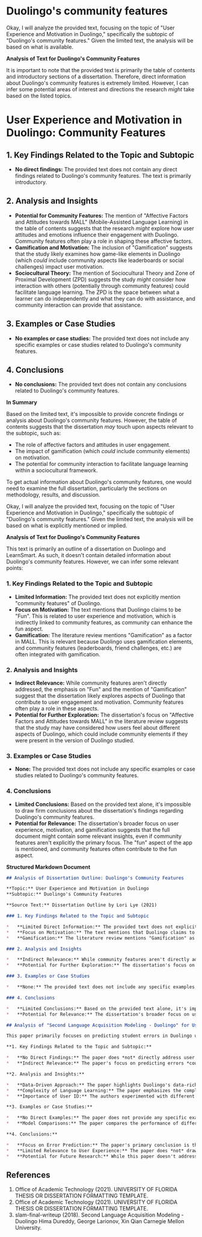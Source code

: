 # Duolingo's community features

Okay, I will analyze the provided text, focusing on the topic of "User Experience and Motivation in Duolingo," specifically the subtopic of "Duolingo's community features." Given the limited text, the analysis will be based on what is available.

**Analysis of Text for Duolingo's Community Features**

It is important to note that the provided text is primarily the table of contents and introductory sections of a dissertation. Therefore, direct information about Duolingo's community features is extremely limited. However, I can infer some potential areas of interest and directions the research *might* take based on the listed topics.

# User Experience and Motivation in Duolingo: Community Features

## 1. Key Findings Related to the Topic and Subtopic

*   **No direct findings:** The provided text does not contain any direct findings related to Duolingo's community features. The text is primarily introductory.

## 2. Analysis and Insights

*   **Potential for Community Features:** The mention of "Affective Factors and Attitudes towards MALL" (Mobile-Assisted Language Learning) in the table of contents suggests that the research *might* explore how user attitudes and emotions influence their engagement with Duolingo. Community features often play a role in shaping these affective factors.
*   **Gamification and Motivation:** The inclusion of "Gamification" suggests that the study likely examines how game-like elements in Duolingo (which *could* include community aspects like leaderboards or social challenges) impact user motivation.
*   **Sociocultural Theory:** The mention of Sociocultural Theory and Zone of Proximal Development (ZPD) suggests the study *might* consider how interaction with others (potentially through community features) could facilitate language learning. The ZPD is the space between what a learner can do independently and what they can do with assistance, and community interaction can provide that assistance.

## 3. Examples or Case Studies

*   **No examples or case studies:** The provided text does not include any specific examples or case studies related to Duolingo's community features.

## 4. Conclusions

*   **No conclusions:** The provided text does not contain any conclusions related to Duolingo's community features.

**In Summary**

Based on the limited text, it's impossible to provide concrete findings or analysis about Duolingo's community features. However, the table of contents suggests that the dissertation *may* touch upon aspects relevant to the subtopic, such as:

*   The role of affective factors and attitudes in user engagement.
*   The impact of gamification (which *could* include community elements) on motivation.
*   The potential for community interaction to facilitate language learning within a sociocultural framework.

To get actual information about Duolingo's community features, one would need to examine the full dissertation, particularly the sections on methodology, results, and discussion.


Okay, I will analyze the provided text, focusing on the topic of "User Experience and Motivation in Duolingo," specifically the subtopic of "Duolingo's community features." Given the limited text, the analysis will be based on what is explicitly mentioned or implied.

**Analysis of Text for Duolingo's Community Features**

This text is primarily an outline of a dissertation on Duolingo and LearnSmart. As such, it doesn't contain detailed information about Duolingo's community features. However, we can infer some relevant points:

### 1. Key Findings Related to the Topic and Subtopic

*   **Limited Information:** The provided text does not explicitly mention "community features" of Duolingo.
*   **Focus on Motivation:** The text mentions that Duolingo claims to be "Fun". This is related to user experience and motivation, which is indirectly linked to community features, as community can enhance the fun aspect.
*   **Gamification:** The literature review mentions "Gamification" as a factor in MALL. This is relevant because Duolingo uses gamification elements, and community features (leaderboards, friend challenges, etc.) are often integrated with gamification.

### 2. Analysis and Insights

*   **Indirect Relevance:** While community features aren't directly addressed, the emphasis on "Fun" and the mention of "Gamification" suggest that the dissertation likely explores aspects of Duolingo that contribute to user engagement and motivation. Community features often play a role in these aspects.
*   **Potential for Further Exploration:** The dissertation's focus on "Affective Factors and Attitudes towards MALL" in the literature review suggests that the study may have considered how users feel about different aspects of Duolingo, which could include community elements if they were present in the version of Duolingo studied.

### 3. Examples or Case Studies

*   **None:** The provided text does not include any specific examples or case studies related to Duolingo's community features.

### 4. Conclusions

*   **Limited Conclusions:** Based on the provided text alone, it's impossible to draw firm conclusions about the dissertation's findings regarding Duolingo's community features.
*   **Potential for Relevance:** The dissertation's broader focus on user experience, motivation, and gamification suggests that the full document might contain some relevant insights, even if community features aren't explicitly the primary focus. The "fun" aspect of the app is mentioned, and community features often contribute to the fun aspect.

**Structured Markdown Document**

```markdown
## Analysis of Dissertation Outline: Duolingo's Community Features

**Topic:** User Experience and Motivation in Duolingo
**Subtopic:** Duolingo's Community Features

**Source Text:** Dissertation Outline by Lori Lye (2021)

### 1. Key Findings Related to the Topic and Subtopic

*   **Limited Direct Information:** The provided text does not explicitly mention "community features" of Duolingo.
*   **Focus on Motivation:** The text mentions that Duolingo claims to be "Fun". This is related to user experience and motivation, which is indirectly linked to community features, as community can enhance the fun aspect.
*   **Gamification:** The literature review mentions "Gamification" as a factor in MALL. This is relevant because Duolingo uses gamification elements, and community features (leaderboards, friend challenges, etc.) are often integrated with gamification.

### 2. Analysis and Insights

*   **Indirect Relevance:** While community features aren't directly addressed, the emphasis on "Fun" and the mention of "Gamification" suggest that the dissertation likely explores aspects of Duolingo that contribute to user engagement and motivation. Community features often play a role in these aspects.
*   **Potential for Further Exploration:** The dissertation's focus on "Affective Factors and Attitudes towards MALL" in the literature review suggests that the study may have considered how users feel about different aspects of Duolingo, which could include community elements if they were present in the version of Duolingo studied.

### 3. Examples or Case Studies

*   **None:** The provided text does not include any specific examples or case studies related to Duolingo's community features.

### 4. Conclusions

*   **Limited Conclusions:** Based on the provided text alone, it's impossible to draw firm conclusions about the dissertation's findings regarding Duolingo's community features.
*   **Potential for Relevance:** The dissertation's broader focus on user experience, motivation, and gamification suggests that the full document might contain some relevant insights, even if community features aren't explicitly the primary focus. The "fun" aspect of the app is mentioned, and community features often contribute to the fun aspect.
```


```markdown
## Analysis of "Second Language Acquisition Modeling - Duolingo" for User Experience and Motivation in Duolingo: Community Features

This paper primarily focuses on predicting student errors in Duolingo using various machine learning models. While it doesn't directly address user experience or motivation, and especially not community features, some insights can be gleaned indirectly.

**1. Key Findings Related to the Topic and Subtopic:**

*   **No Direct Findings:** The paper does *not* directly address user experience, motivation, or community features in Duolingo. Its focus is solely on the accuracy of predicting student errors.
*   **Indirect Relevance:** The paper's focus on predicting errors *could* be indirectly related to user experience. For example, if Duolingo could accurately predict when a user is likely to make a mistake, it could provide targeted support or adjust the difficulty to prevent frustration and maintain motivation. However, this connection is not explicitly made in the paper.

**2. Analysis and Insights:**

*   **Data-Driven Approach:** The paper highlights Duolingo's data-rich environment, which allows for the application of sophisticated machine learning techniques. This suggests that Duolingo has the *potential* to use data to improve user experience, although this paper does not explore that potential.
*   **Complexity of Language Learning:** The paper emphasizes the complexity of modeling second language acquisition, particularly the challenge of treating each word in a sentence as a separate assignment. This underscores the need for nuanced approaches to language learning and the potential for personalized learning experiences.
*   **Importance of User ID:** The authors experimented with different features and found that including the user ID was important. This suggests that individual user characteristics and learning patterns play a significant role in predicting errors. This could be extended to user preferences and learning styles, which are relevant to user experience.

**3. Examples or Case Studies:**

*   **No Direct Examples:** The paper does not provide any specific examples or case studies related to user experience, motivation, or community features.
*   **Model Comparisons:** The paper compares the performance of different machine learning models (DKVMN, BLSTM, Multi-Encoder) in predicting student errors. This demonstrates the application of different approaches to the same problem and the potential for optimizing model performance.

**4. Conclusions:**

*   **Focus on Error Prediction:** The paper's primary conclusion is that a generic BLSTM sequence-to-sequence model can perform comparably to more complex models in predicting student errors in Duolingo.
*   **Limited Relevance to User Experience:** The paper does *not* draw any conclusions about user experience, motivation, or community features. Its focus is solely on the technical aspects of error prediction.
*   **Potential for Future Research:** While this paper doesn't address the topic directly, it highlights the availability of rich data within Duolingo, which could be used in future research to explore the relationship between error prediction, user experience, and motivation. For example, researchers could investigate whether providing personalized feedback based on error predictions improves user engagement and learning outcomes.
```


## References

1. Office of Academic Technology (2021). UNIVERSITY OF FLORIDA THESIS OR DISSERTATION FORMATTING TEMPLATE.
2. Office of Academic Technology (2021). UNIVERSITY OF FLORIDA THESIS OR DISSERTATION FORMATTING TEMPLATE.
3. slam-final-writeup (2018). Second Language Acquisition Modeling - Duolingo Hima Dureddy, George Larionov, Xin Qian Carnegie Mellon University.
